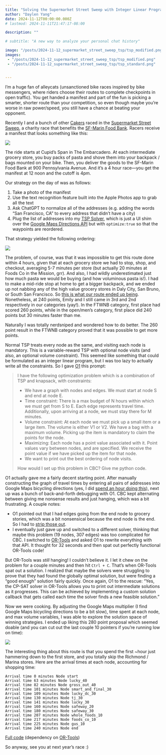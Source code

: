 ```yaml
---
title: "Solving the Supermarket Street Sweep with Integer Linear Programming and O1"
author: "Daylen Yang"
date: 2024-11-12T00:00:00.000Z
# lastmod: 2024-11-11T21:47:17-08:00

description: ""

# subtitle: "A new way to analyze your personal chat history"

image: "/posts/2024-11-12_supermarket_street_sweep_tsp/tsp_modified.png" 
images:
 - "/posts/2024-11-12_supermarket_street_sweep_tsp/tsp_modified.png"
 - "/posts/2024-11-12_supermarket_street_sweep_tsp/tsp_standard.png"


---
```


I’m a huge fan of alleycats (unsanctioned bike races inspired by bike messengers, where riders choose their routes to complete checkpoints in open traffic). You get handed a manifest and part of the fun is picking a smarter, shorter route than your competition, so even though maybe you’re worse in raw power/speed, you still have a chance at beating your opponent.

Recently I and a bunch of other [Cakers](http://fatcake.cc/) raced in the [Supermarket Street Sweep](https://supermarketstreetsweep.com), a charity race that benefits the [SF-Marin Food Bank](https://www.sfmfoodbank.org). Racers receive a manifest that looks something like this:

![](IMG_6659.jpeg)

The ride starts at Cupid’s Span in The Embarcadero. At each intermediate grocery store, you buy packs of pasta and shove them into your backpack / bags mounted on your bike. Then, you deliver the goods to the SF-Marin Food Bank at 900 Pennsylvania Avenue. And it’s a 4 hour race—you get the manifest at 12 noon and the cutoff is 4pm.

Our strategy on the day of was as follows:
1. Take a photo of the manifest
2. Use the text recognition feature built into the Apple Photos app to grab all the text
3. Ask ChatGPT to normalize all of the addresses (e.g. adding the words “San Francisco, CA” to every address that didn’t have a city)
4. Plug the list of addresses into my [TSP Solver](https://daylen.com/tsp), which is just a UI shim over the [Google Maps Directions API](https://developers.google.com/maps/documentation/directions/get-directions) but with `optimize:true` so that the waypoints are reordered.

That strategy yielded the following ordering:

![](tsp_standard.png)

The problem, of course, was that it was impossible to get this route done within 4 hours, given that at each grocery store we had to stop, shop, and checkout, averaging 5-7 minutes per store (but actually 20 minutes at Foods Co in the Mission, grr). And also, I had wildly underestimated just how much pasta we would be buying (and how voluminous pasta is!). I had to make a mid-ride stop at home to get a bigger backpack, and we ended up not nabbing any of the high value grocery stores in Daly City, San Bruno, or South San Francisco. So [this is what our route ended up being](https://www.strava.com/activities/12864030644). Nonetheless, at 240 points, Emily and I still came in 3rd and 2nd respectively in our categories (yay!). In the FTWNB category, first place had scored 260 points, while in the open/men’s category, first place did 240 points but 30 minutes faster than me.

Naturally I was totally nerdsniped and wondered how to do better. The 260 point result in the FTWNB category proved that it was possible to get more points.

Normal TSP treats every node as the same, and visiting each node is mandatory. This is a variable-reward TSP with optional node visits (and also, an optional volume constraint). This seemed like something that could be formulated as an integer linear program, but I was too lazy to actually write all the constraints. So I gave [O1](https://openai.com/index/introducing-openai-o1-preview/) this prompt:


> I have the following optimization problem which is a combination of TSP and knapsack, with constraints:
>
> - We have a graph with nodes and edges. We must start at node S and end at node E.
> - Time constraint: There is a max budget of N hours within which we must get from S to E. Each edge represents travel time. Additionally, upon arriving at a node, we must stay there for M minutes.
> - Volume constraint: At each node we must pick up a small item or a large item. The volume is either V1 or V2. We have a bag with a maximum volume. Picking up the item is mandatory to claim the points for the node.
> - Maximizing: Each node has a point value associated with it. Point values vary between nodes, and are specified. We receive the point value if we have picked up the item for that node.
> - We want to print out the best ordering of node visits.
>
> How would I set up this problem in CBC? Give me python code.


O1 actually gave me a fairly decent starting point. After manually constructing the graph of travel times by entering all pairs of addresses into Google Maps bicycling directions (yes, I did [spend an hour doing this](https://gist.github.com/daylen/1451fbd422552ebe97ccf7d73ec88b6e#file-supermarket_opt-py-L31-L206)), next up was a bunch of back-and-forth debugging with O1. CBC kept alternating between giving me nonsense results and just hanging, which was a bit frustrating. A couple notes:

* O1 pointed out that I had edges going from the end node to grocery stories, which was a bit nonsensical because the end node is the end. So I had to [strip those out](https://gist.github.com/daylen/1451fbd422552ebe97ccf7d73ec88b6e#file-supermarket_opt-py-L213-L217).
* I eventually just gave up and switched to a different solver, thinking that maybe this problem (19 nodes, 307 edges) was too complicated for CBC. I switched to [OR-Tools](https://developers.google.com/optimization) and asked O1 to rewrite everything with that API. It thought for 32 seconds and then spat out perfectly functional OR-Tools code!

But OR-Tools was *still* hanging! I couldn’t believe it. I let it chew on the problem for a couple minutes and then hit `Ctrl + C`. That’s when OR-Tools spat out a solution. I realized that maybe the solvers were struggling to prove that they had found the globally optimal solution, but were finding a “good enough” solution fairly quickly. Once again, O1 to the rescue: “Yes, the CP-SAT solver in OR-Tools allows you to print out intermediate solutions as it progresses. This can be achieved by implementing a custom solution callback that gets called each time the solver finds a new feasible solution.”

Now we were cooking. By adjusting the Google Maps multiplier (I find Google Maps bicycling directions to be a bit slow), time spent at each node, and max volume variables, I was able to explore the solution space of winning strategies. I ended up liking this 280 point proposal which seemed doable (and you can cut out the last couple 10 pointers if you’re running low on time):

![](tsp_modified.png)

The interesting thing about this route is that you spend the first ~hour just hammering down to the first store, and you totally skip the Richmond / Marina stores. Here are the arrival times at each node, accounting for shopping time:

```
Arrival time 0 minutes Node start 
Arrival time 63 minutes Node lucky_40 
Arrival time 82 minutes Node gross_out_40 
Arrival time 101 minutes Node smart_and_final_30 
Arrival time 109 minutes Node lucky_dc_30 
Arrival time 130 minutes Node tj_30 
Arrival time 141 minutes Node lucky_30 
Arrival time 160 minutes Node safeway_20 
Arrival time 180 minutes Node safeway_30 
Arrival time 207 minutes Node whole_foods_10 
Arrival time 217 minutes Node foods_co_10 
Arrival time 225 minutes Node gus_10 
Arrival time 240 minutes Node end
```

[Full code](https://gist.github.com/daylen/1451fbd422552ebe97ccf7d73ec88b6e) (dependency on [OR-Tools](https://developers.google.com/optimization))

So anyway, see you at next year’s race :)
